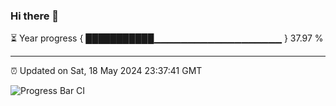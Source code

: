 ### Hi there 👋

⏳ Year progress { ███████████▁▁▁▁▁▁▁▁▁▁▁▁▁▁▁▁▁▁▁ } 37.97 %

---

⏰ Updated on Sat, 18 May 2024 23:37:41 GMT

![Progress Bar CI](https://github.com/IshwaranRudhara/GIT-ACTION/workflows/Progress%20Bar%20CI/badge.svg)
